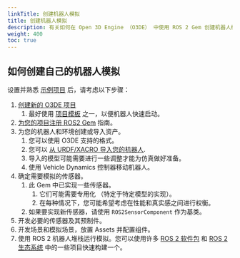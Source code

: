 ```yaml
---
linkTitle: 创建机器人模拟
title: 创建机器人模拟
description: 有关如何在 Open 3D Engine （O3DE） 中使用 ROS 2 Gem 创建机器人模拟的分步过程。
weight: 400
toc: true
---
```


## 如何创建自己的机器人模拟

<!-- ### 教程

>此部分将填写

### 高级步骤

>This section is to be detailed. -->

设置并熟悉 [示例项目](/docs/user-guide/interactivity/robotics/overview/#demos) 后，请考虑以下步骤：
1. [创建新的 O3DE 项目](/docs/welcome-guide/create/)
   1. 最好使用 [项目模板](/docs/user-guide/interactivity/robotics/overview/#templates) 之一，以便机器人快速启动。
2. [为您的项目注册 ROS2 Gem](/docs/user-guide/project-config/register-gems/)  指南。
3. 为您的机器人和环境创建或导入资产。
   1. 您可以使用 O3DE 支持的格式。
   2. 您可以 [从 URDF/XACRO 导入您的机器人](/docs/user-guide/interactivity/robotics/importing-robot).
   3. 导入的模型可能需要进行一些调整才能为仿真做好准备。
   4. 使用 Vehicle Dynamics 控制器移动机器人。
4. 确定需要模拟的传感器。
   1. 此 Gem 中已实现一些传感器。
      1. 它们可能需要专用化 （特定于特定模型的实现）。
      2. 在每种情况下，您可能希望考虑在性能和真实感之间进行权衡。
   2. 如果要实现新传感器，请使用 `ROS2SensorComponent` 作为基类。
5. 开发必要的传感器及其预制件。
7. 开发场景和模拟场景，放置 Assets 并配置组件。
8. 使用 ROS 2 机器人堆栈运行模拟。您可以使用许多 [ROS 2 软件包](https://index.ros.org/packages/#humble) 和 [ROS 2 生态系统](https://project-awesome.org/fkromer/awesome-ros2) 中的一些项目快速构建一个。

